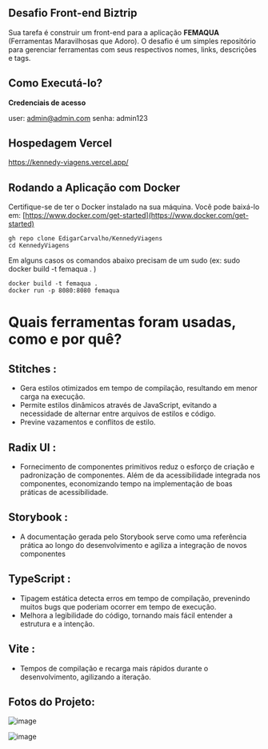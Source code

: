 ## Desafio Front-end Biztrip

Sua tarefa é construir um front-end para a aplicação **FEMAQUA** (Ferramentas Maravilhosas que Adoro). O desafio é um simples repositório para gerenciar ferramentas com seus respectivos nomes, links, descrições e tags.

## Como Executá-lo?

**Credenciais de acesso**

user: [admin@admin.com](mailto:admin@admin.com)
senha: admin123

## Hospedagem Vercel
https://kennedy-viagens.vercel.app/

## Rodando a Aplicação com Docker


Certifique-se de ter o Docker instalado na sua máquina. Você pode baixá-lo em: [https://www.docker.com/get-started](https://www.docker.com/get-started)

    gh repo clone EdigarCarvalho/KennedyViagens
    cd KennedyViagens
  
Em alguns casos os comandos abaixo precisam de um sudo (ex: sudo docker build -t femaqua .  )

    docker build -t femaqua . 
    docker run -p 8080:8080 femaqua

# Quais ferramentas foram usadas, como e por quê?

## Stitches :
 - Gera estilos otimizados em tempo de compilação, resultando em menor carga na execução.
 - Permite estilos dinâmicos através de JavaScript, evitando a necessidade de alternar entre arquivos de estilos e código.
 - Previne vazamentos e conflitos de estilo.

## Radix UI :

 - Fornecimento de componentes primitivos reduz o esforço de criação e padronização de componentes. Além de da acessibilidade integrada nos componentes, economizando tempo na implementação de boas práticas de acessibilidade.

## Storybook :

 - A documentação gerada pelo Storybook serve como uma referência prática ao longo do desenvolvimento e agiliza a integração de novos componentes

## TypeScript :

 - Tipagem estática detecta erros em tempo de compilação, prevenindo muitos bugs que poderiam ocorrer em tempo de execução.
 - Melhora a legibilidade do código, tornando mais fácil entender a estrutura e a intenção.

## Vite :

 - Tempos de compilação e recarga mais rápidos durante o desenvolvimento, agilizando a iteração.

## Fotos do Projeto:

![image](https://github.com/EdigarCarvalho/KennedyViagens/assets/106999716/010805ce-480b-4b0b-94f0-ea34eed427a4)

![image](https://github.com/EdigarCarvalho/KennedyViagens/assets/106999716/cc4bad5c-9a49-464b-abce-bbbbf1382eb2)



